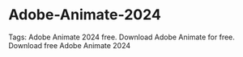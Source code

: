 # Adobe-Animate-2024
Tags: Adobe Animate 2024 free. Download Adobe Animate for free. Download free Adobe Animate 2024
